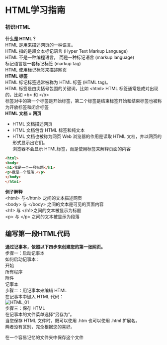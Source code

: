 # HTML学习指南  

### 初识HTML
**什么是 HTML？**  
HTML 是用来描述网页的一种语言。  
HTML 指的是超文本标记语言 (Hyper Text Markup Language)  
HTML 不是一种编程语言，  而是一种标记语言 (markup language)  
标记语言是一套标记标签 (markup tag)  
HTML 使用标记标签来描述网页  
**HTML 标签**  
HTML 标记标签通常被称为 HTML 标签 (HTML tag)。  
HTML 标签是由尖括号包围的关键词，比如 &lt;html&gt;
HTML 标签通常是成对出现的，比如 &lt;b&gt; 和 &lt;/b&gt;  
标签对中的第一个标签是开始标签，第二个标签是结束标签开始和结束标签也被称为开放标签和闭合标签  
**HTML 文档 = 网页**  
- HTML 文档描述网页
- HTML 文档包含 HTML 标签和纯文本
- HTML 文档也被称为网页
Web 浏览器的作用是读取 HTML 文档，并以网页的形式显示出它们。  
浏览器不会显示 HTML标签，而是使用标签来解释页面的内容  
```html
<html>
<body>
<h1>我是一个一号标题</h1>
<p>我是一个段落.</p>
</body>
</html>
```
**例子解释**  
&lt;html&gt; 与&lt;/html&gt; 之间的文本描述网页  
&lt;body&gt; 与 &lt;/body&gt; 之间的文本是可见的页面内容  
&lt;h1&gt; 与 &lt;/h1&gt;之间的文本被显示为标题  
&lt;p&gt; 与 &lt;/p&gt; 之间的文本被显示为段落  
## 编写第一段HTML代码  
**通过记事本，依照以下四步来创建您的第一张网页。**  
步骤一：启动记事本  
如何启动记事本：  
开始  
所有程序  
附件  
记事本  
步骤二：用记事本来编辑 HTML  
在记事本中键入 HTML 代码：  
![HTML_01](http://www.w3school.com.cn/i/html_editor_notepad.gif)  
步骤三：保存 HTML  
在记事本的文件菜单选择“另存为”。  
当您保存 HTML 文件时，既可以使用 .htm 也可以使用 .html 扩展名。  
两者没有区别，完全根据您的喜好。  

在一个容易记忆的文件夹中保存这个文件
